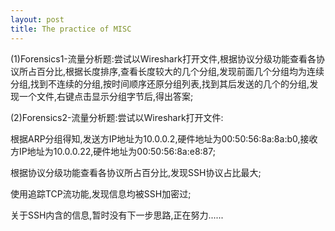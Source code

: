 ```yaml
---
layout: post
title: The practice of MISC
---
```


(1)Forensics1-流量分析题:尝试以Wireshark打开文件,根据协议分级功能查看各协议所占百分比,根据长度排序,查看长度较大的几个分组,发现前面几个分组均为连续分组,找到不连续的分组,按时间顺序还原分组列表,找到其后发送的几个的分组,发现一个文件,右键点击显示分组字节后,得出答案;

(2)Forensics2-流量分析题:尝试以Wireshark打开文件:

   根据ARP分组得知,发送方IP地址为10.0.0.2,硬件地址为00:50:56:8a:8a:b0,接收方IP地址为10.0.0.22,硬件地址为00:50:56:8a:e8:87;

   根据协议分级功能查看各协议所占百分比,发现SSH协议占比最大;

   使用追踪TCP流功能,发现信息均被SSH加密过;

   关于SSH内含的信息,暂时没有下一步思路,正在努力......